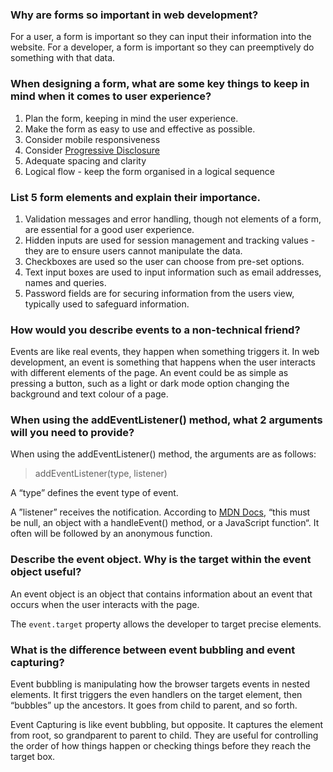 ### Why are forms so important in web development?

For a user, a form is important so they can input their information into the website. For a developer, a form is important so they can preemptively do something with that data.

### When designing a form, what are some key things to keep in mind when it comes to user experience?

1. Plan the form, keeping in mind the user experience.
2. Make the form as easy to use and effective as possible.
3. Consider mobile responsiveness
4. Consider [Progressive Disclosure](https://en.wikipedia.org/wiki/Progressive_disclosure)
5. Adequate spacing and clarity
6. Logical flow - keep the form organised in a logical sequence

### List 5 form elements and explain their importance.

1. Validation messages and error handling, though not elements of a form, are essential for a good user experience.
2. Hidden inputs are used for session management and tracking values - they are to ensure users cannot manipulate the data.
3. Checkboxes are used so the user can choose from pre-set options.
4. Text input boxes are used to input information such as email addresses, names and queries.
5. Password fields are for securing information from the users view, typically used to safeguard information.

### How would you describe events to a non-technical friend?

Events are like real events, they happen when something triggers it. In web development, an event is something that happens when the user interacts with different elements of the page. An event could be as simple as pressing a button, such as a light or dark mode option changing the background and text colour of a page.

### When using the addEventListener() method, what 2 arguments will you need to provide?

When using the addEventListener() method, the arguments are as follows:

> addEventListener(type, listener)

A “type” defines the event type of event.

A ”listener” receives the notification. According to [MDN Docs](https://developer.mozilla.org/en-US/docs/Web/API/EventTarget/addEventListener), “this must be null, an object with a handleEvent() method, or a JavaScript function“. It often will be followed by an anonymous function.

### Describe the event object. Why is the target within the event object useful?

An event object is an object that contains information about an event that occurs when the user interacts with the page.

The `event.target` property allows the developer to target precise elements.

### What is the difference between event bubbling and event capturing?

Event bubbling is manipulating how the browser targets events in nested elements. It first triggers the even handlers on the target element, then “bubbles” up the ancestors. It goes from child to parent, and so forth.

Event Capturing is like event bubbling, but opposite. It captures the element from root, so grandparent to parent to child. They are useful for controlling the order of how things happen or checking things before they reach the target box.
